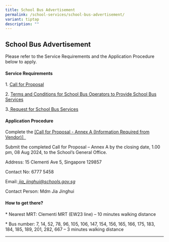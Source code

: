 ```yaml
---
title: School Bus Advertisement
permalink: /school-services/school-bus-advertisement/
variant: tiptap
description: ""
---
```

<h2>School Bus Advertisement</h2>
<p>Please refer to the Service Requirements and the Application Procedure
below to apply.</p>
<h4><strong>Service Requirements</strong></h4>
<p>1. <a href="/files/School Information/School Services/Call_for_Proposals.pdf" rel="noopener noreferrer nofollow" target="_blank">Call for Proposal</a>
</p>
<p>2. <a href="/files/School Information/School Services/T_C_for_School_Bus_Operator_to_Provide_School_Bus_Services__For_Single_Bus_Service_.pdf" rel="noopener noreferrer nofollow" target="_blank">Terms and Conditions for School Bus Operators to Provide School Bus Services</a>
</p>
<p>3.<a href="/files/School Information/School Services/Request_for_School_Bus_Service_and_T_C_Governing_the_Requests_for_Services___For_Single_Bus_Service_.pdf" rel="noopener noreferrer nofollow" target="_blank"> Request for School Bus Services</a>
</p>
<p></p>
<h4><strong>Application Procedure</strong></h4>
<p>Complete the <a href="/files/School Information/School Services/Annex_A_Information_from_Vendor__For_Single_Bus_Service_.pdf" rel="noopener noreferrer nofollow" target="_blank">[Call for Proposal - Annex A (Information Required from Vendor)] &nbsp;</a>
</p>
<p>Submit the completed Call for Proposal – Annex A by the closing date,
1.00 pm, 08 Aug 2024, to the School’s General Office.</p>
<p>Address: 15 Clementi Ave 5, Singapore 129857</p>
<p>Contact No: 6777 5458</p>
<p>Email:<em><u> jia_jinghui@schools.gov.sg</u></em>
</p>
<p>Contact Person: Mdm Jia Jinghui</p>
<h4><strong>How to get there?</strong></h4>
<p>* Nearest MRT: Clementi MRT (EW23 line) – 10 minutes walking distance</p>
<p>* Bus number: 7, 14, 52, 78, 96, 105, 106, 147, 154, 156, 165, 166, 175,
183, 184, 185, 189, 201, 282, 667 – 3 minutes walking distance</p>
<hr>
<p></p>